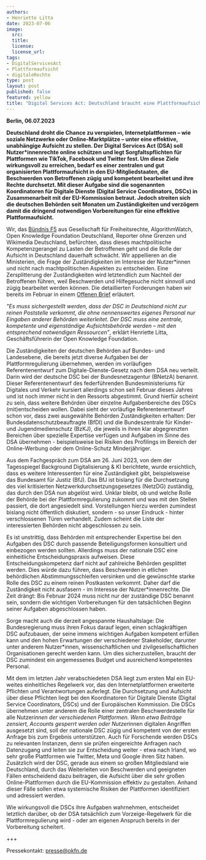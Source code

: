 ```yaml
---
authors:
- Henriette Litta
date: 2023-07-06
image:
  src:
  title:
  license: 
  license_url: 
tags:
- DigitalServicesAct
- Plattformaufsicht
- digitaleRechte
type: post
layout: post
published: false
featured: yellow
title: "Digital Services Act: Deutschland braucht eine Plattformaufsicht, keine Poststelle"
---
```


**Berlin, 06.07.2023**

**Deutschland droht die Chance zu verspielen, Internetplattformen – wie soziale Netzwerke oder Online-Marktplätze – unter eine effektive, unabhängige Aufsicht zu stellen. Der Digital Services Act (DSA) soll Nutzer*innenrechte online schützen und legt Sorgfaltspflichten für Plattformen wie TikTok, Facebook und Twitter fest. Um diese Ziele wirkungsvoll zu erreichen, bedarf es einer zentralen und gut organisierten Plattformaufsicht in den EU-Mitgliedstaaten, die Beschwerden von Betroffenen zügig und kompetent bearbeitet und ihre Rechte durchsetzt. Mit dieser Aufgabe sind die sogenannten Koordinatoren für Digitale Dienste (Digital Service Coordinators, DSCs) in Zusammenarbeit mit der EU-Kommission betraut. Jedoch streiten sich die deutschen Behörden seit Monaten um Zuständigkeiten und verzögern damit die dringend notwendigen Vorbereitungen für eine effektive Plattformaufsicht.**

Wir, das [Bündnis F5](https://buendnis-f5.de/) aus Gesellschaft für Freiheitsrechte, AlgorithmWatch, Open Knowledge Foundation Deutschland, Reporter ohne Grenzen und Wikimedia Deutschland, befürchten, dass dieses machtpolitische Kompetenzgerangel zu Lasten der Betroffenen geht und die Rolle der Aufsicht in Deutschland dauerhaft schwächt. Wir appellieren an die Ministerien, die Frage der Zuständigkeiten im Interesse der Nutzer*innen und nicht nach machtpolitischen Aspekten zu entscheiden. Eine Zersplitterung der Zuständigkeiten wird letztendlich zum Nachteil der Betroffenen führen, weil Beschwerden und Hilfegesuche nicht sinnvoll und zügig bearbeitet werden können. Die detaillierten Forderungen haben wir bereits im Februar in einem [Offenen Brief](https://www.reporter-ohne-grenzen.de/fileadmin/Redaktion/meldung/2023/Offener_Brief_DSA.pdf) erläutert.

_"Es muss sichergestellt werden, dass der DSC in Deutschland nicht zur reinen Poststelle verkommt, die ohne nennenswertes eigenes Personal nur Eingaben anderer Behörden weiterleitet. Der DSC muss eine zentrale, kompetente und eigenständige Aufsichtsbehörde werden – mit den entsprechend notwendigen Ressourcen”_, erklärt Henriette Litta, Geschäftsführerin der Open Knowledge Foundation.

Die Zuständigkeiten der deutschen Behörden auf Bundes- und Landesebene, die bereits jetzt diverse Aufgaben bei der Plattformregulierung übernehmen, werden im vorläufigen Referentenentwurf zum Digitale-Dienste-Gesetz nach dem DSA neu verteilt. Darin wird der deutsche DSC bei der Bundesnetzagentur (BNetzA) benannt. Dieser Referentenentwurf des federführenden Bundesministeriums für Digitales und Verkehr kursiert allerdings schon seit Februar dieses Jahres und ist noch immer nicht in den Ressorts abgestimmt. Grund hierfür scheint zu sein, dass weitere Behörden über einzelne Aufgabenbereiche des DSCs (mit)entscheiden wollen. Dabei sieht der vorläufige Referentenentwurf schon vor, dass zwei ausgewählte Behörden Zuständigkeiten erhalten: Der Bundesdatenschutzbeauftragte (BfDI) und die Bundeszentrale für Kinder- und Jugendmedienschutz (BzKJ), die jeweils in ihren klar abgegrenzten Bereichen über spezielle Expertise verfügen und Aufgaben im Sinne des DSA übernehmen - beispielsweise bei Risiken des Profilings im Bereich der Online-Werbung oder dem Online-Schutz Minderjähriger. 

Aus dem Fachgespräch zum DSA am 26. Juni 2023, von dem der Tagesspiegel Background Digitalisierung & KI berichtete, wurde ersichtlich, dass es weitere Interessenten für eine Zuständigkeit gibt, beispielsweise das Bundesamt für Justiz (BfJ). Das BfJ ist bislang für die Durchsetzung des viel kritisierten Netzwerkdurchsetzungsgesetzes (NetzDG) zuständig, das durch den DSA nun abgelöst wird. Unklar bleibt, ob und welche Rolle der Behörde bei der Plattformregulierung zukommt und was mit den Stellen passiert, die dort angesiedelt sind. Vorstellungen hierzu werden zumindest bislang nicht öffentlich diskutiert, sondern - so unser Eindruck - hinter verschlossenen Türen verhandelt. Zudem scheint die Liste der interessierten Behörden nicht abgeschlossen zu sein. 

Es ist unstrittig, dass Behörden mit entsprechender Expertise bei den Aufgaben des DSC durch passende Beteiligungsformen konsultiert und einbezogen werden sollten. Allerdings muss der nationale DSC eine einheitliche Entscheidungspraxis aufweisen. Diese Entscheidungskompetenz darf nicht auf zahlreiche Behörden gesplittet werden. Dies würde dazu führen, dass Beschwerden in etlichen behördlichen Abstimmungsschleifen versinken und die gewünschte starke Rolle des DSC zu einem reinen Postkasten verkommt. Daher darf die Zuständigkeit nicht ausfasern - im Interesse der Nutzer*innenrechte. Die Zeit drängt: Bis Februar 2024 muss nicht nur der zuständige DSC benannt sein, sondern die wichtigen Vorbereitungen für den tatsächlichen Beginn seiner Aufgaben abgeschlossen haben. 

Sorge macht auch die derzeit angespannte Haushaltslage: Die Bundesregierung muss ihren Fokus darauf legen, einen schlagkräftigen DSC aufzubauen, der seine immens wichtigen Aufgaben kompetent erfüllen kann und den hohen Erwartungen der verschiedener Stakeholder, darunter unter anderem Nutzer*innen, wissenschaftlichen und zivilgesellschaftlichen Organisationen gerecht werden kann. Um dies sicherzustellen, braucht der DSC zumindest ein angemessenes Budget und ausreichend kompetentes Personal.

Mit dem im letzten Jahr verabschiedeten DSA liegt zum ersten Mal ein EU-weites einheitliches Regelwerk vor, das den Internetplattformen erweiterte Pflichten und Verantwortungen auferlegt. Die Durchsetzung und Aufsicht über diese Pflichten liegt bei den Koordinatoren für Digitale Dienste (Digital Service Coordinators, DSCs) und der Europäischen Kommission. Die DSCs übernehmen unter anderem die Rolle einer zentralen Beschwerdestelle für alle Nutzer*innen der verschiedenen Plattformen. Wenn etwa Beiträge zensiert, Accounts gesperrt werden oder Nutzer*innen digitalen Angriffen ausgesetzt sind, soll der nationale DSC zügig und kompetent von der ersten Anfrage bis zum Ergebnis unterstützen. Auch für Forschende werden DSCs zu relevanten Instanzen, denn sie prüfen eingereichte Anfragen nach Datenzugang und leiten sie zur Entscheidung weiter - etwa nach Irland, wo sehr große Plattformen wie Twitter, Meta und Google ihren Sitz haben. Zusätzlich wird der DSC, gerade aus einem so großen Mitgliedsland wie Deutschland, durch das Weiterleiten von Beschwerden und geeigneten Fällen entscheidend dazu beitragen, die Aufsicht über die sehr großen Online-Plattformen durch die EU-Kommission effektiv zu gestalten. Anhand dieser Fälle sollen etwa systemische Risiken der Plattformen identifiziert und adressiert werden. 

Wie wirkungsvoll die DSCs ihre Aufgaben wahrnehmen, entscheidet letztlich darüber, ob der DSA tatsächlich zum Vorzeige-Regelwerk für die Plattformregulierung wird - oder am eigenen Anspruch bereits in der Vorbereitung scheitert. 

+++

Pressekontakt: presse@okfn.de
